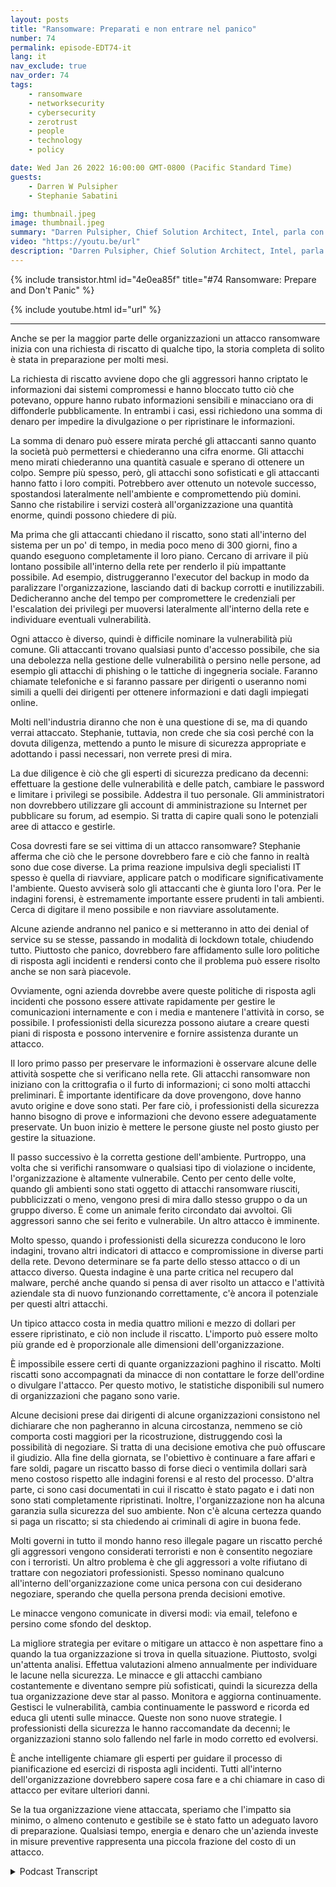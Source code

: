 ```yaml
---
layout: posts
title: "Ransomware: Preparati e non entrare nel panico"
number: 74
permalink: episode-EDT74-it
lang: it
nav_exclude: true
nav_order: 74
tags:
    - ransomware
    - networksecurity
    - cybersecurity
    - zerotrust
    - people
    - technology
    - policy

date: Wed Jan 26 2022 16:00:00 GMT-0800 (Pacific Standard Time)
guests:
    - Darren W Pulsipher
    - Stephanie Sabatini

img: thumbnail.jpeg
image: thumbnail.jpeg
summary: "Darren Pulsipher, Chief Solution Architect, Intel, parla con Stephanie Sabatini, Sr. Director, Professional Services, Hitachi Systems Security, riguardo alla prevenzione e preparazione agli attacchi ransomware e a cosa fare nel caso in cui la tua organizzazione venga attaccata."
video: "https://youtu.be/url"
description: "Darren Pulsipher, Chief Solution Architect, Intel, parla con Stephanie Sabatini, Sr. Director, Professional Services, Hitachi Systems Security, riguardo alla prevenzione e preparazione agli attacchi ransomware e a cosa fare nel caso in cui la tua organizzazione venga attaccata."
---
```


<div>
{% include transistor.html id="4e0ea85f" title="#74 Ransomware: Prepare and Don't Panic" %}

{% include youtube.html id="url" %}
</div>

---

Anche se per la maggior parte delle organizzazioni un attacco ransomware inizia con una richiesta di riscatto di qualche tipo, la storia completa di solito è stata in preparazione per molti mesi.

La richiesta di riscatto avviene dopo che gli aggressori hanno criptato le informazioni dai sistemi compromessi e hanno bloccato tutto ciò che potevano, oppure hanno rubato informazioni sensibili e minacciano ora di diffonderle pubblicamente. In entrambi i casi, essi richiedono una somma di denaro per impedire la divulgazione o per ripristinare le informazioni.

La somma di denaro può essere mirata perché gli attaccanti sanno quanto la società può permettersi e chiederanno una cifra enorme. Gli attacchi meno mirati chiederanno una quantità casuale e sperano di ottenere un colpo. Sempre più spesso, però, gli attacchi sono sofisticati e gli attaccanti hanno fatto i loro compiti. Potrebbero aver ottenuto un notevole successo, spostandosi lateralmente nell'ambiente e compromettendo più domini. Sanno che ristabilire i servizi costerà all'organizzazione una quantità enorme, quindi possono chiedere di più.

Ma prima che gli attaccanti chiedano il riscatto, sono stati all'interno del sistema per un po' di tempo, in media poco meno di 300 giorni, fino a quando eseguono completamente il loro piano. Cercano di arrivare il più lontano possibile all'interno della rete per renderlo il più impattante possibile. Ad esempio, distruggeranno l'executor del backup in modo da paralizzare l'organizzazione, lasciando dati di backup corrotti e inutilizzabili. Dedicheranno anche del tempo per compromettere le credenziali per l'escalation dei privilegi per muoversi lateralmente all'interno della rete e individuare eventuali vulnerabilità.

Ogni attacco è diverso, quindi è difficile nominare la vulnerabilità più comune. Gli attaccanti trovano qualsiasi punto d'accesso possibile, che sia una debolezza nella gestione delle vulnerabilità o persino nelle persone, ad esempio gli attacchi di phishing o le tattiche di ingegneria sociale. Faranno chiamate telefoniche e si faranno passare per dirigenti o useranno nomi simili a quelli dei dirigenti per ottenere informazioni e dati dagli impiegati online.

Molti nell'industria diranno che non è una questione di se, ma di quando verrai attaccato. Stephanie, tuttavia, non crede che sia così perché con la dovuta diligenza, mettendo a punto le misure di sicurezza appropriate e adottando i passi necessari, non verrete presi di mira.

La due diligence è ciò che gli esperti di sicurezza predicano da decenni: effettuare la gestione delle vulnerabilità e delle patch, cambiare le password e limitare i privilegi se possibile. Addestra il tuo personale. Gli amministratori non dovrebbero utilizzare gli account di amministrazione su Internet per pubblicare su forum, ad esempio. Si tratta di capire quali sono le potenziali aree di attacco e gestirle.

Cosa dovresti fare se sei vittima di un attacco ransomware? Stephanie afferma che ciò che le persone dovrebbero fare e ciò che fanno in realtà sono due cose diverse. La prima reazione impulsiva degli specialisti IT spesso è quella di riavviare, applicare patch o modificare significativamente l'ambiente. Questo avviserà solo gli attaccanti che è giunta loro l'ora. Per le indagini forensi, è estremamente importante essere prudenti in tali ambienti. Cerca di digitare il meno possibile e non riavviare assolutamente.

Alcune aziende andranno nel panico e si metteranno in atto dei denial of service su se stesse, passando in modalità di lockdown totale, chiudendo tutto. Piuttosto che panico, dovrebbero fare affidamento sulle loro politiche di risposta agli incidenti e rendersi conto che il problema può essere risolto anche se non sarà piacevole.

Ovviamente, ogni azienda dovrebbe avere queste politiche di risposta agli incidenti che possono essere attivate rapidamente per gestire le comunicazioni internamente e con i media e mantenere l'attività in corso, se possibile. I professionisti della sicurezza possono aiutare a creare questi piani di risposta e possono intervenire e fornire assistenza durante un attacco.

Il loro primo passo per preservare le informazioni è osservare alcune delle attività sospette che si verificano nella rete. Gli attacchi ransomware non iniziano con la crittografia o il furto di informazioni; ci sono molti attacchi preliminari. È importante identificare da dove provengono, dove hanno avuto origine e dove sono stati. Per fare ciò, i professionisti della sicurezza hanno bisogno di prove e informazioni che devono essere adeguatamente preservate. Un buon inizio è mettere le persone giuste nel posto giusto per gestire la situazione.

Il passo successivo è la corretta gestione dell'ambiente. Purtroppo, una volta che si verifichi ransomware o qualsiasi tipo di violazione o incidente, l'organizzazione è altamente vulnerabile. Cento per cento delle volte, quando gli ambienti sono stati oggetto di attacchi ransomware riusciti, pubblicizzati o meno, vengono presi di mira dallo stesso gruppo o da un gruppo diverso. È come un animale ferito circondato dai avvoltoi. Gli aggressori sanno che sei ferito e vulnerabile. Un altro attacco è imminente.

Molto spesso, quando i professionisti della sicurezza conducono le loro indagini, trovano altri indicatori di attacco e compromissione in diverse parti della rete. Devono determinare se fa parte dello stesso attacco o di un attacco diverso. Questa indagine è una parte critica nel recupero dal malware, perché anche quando si pensa di aver risolto un attacco e l'attività aziendale sta di nuovo funzionando correttamente, c'è ancora il potenziale per questi altri attacchi.

Un tipico attacco costa in media quattro milioni e mezzo di dollari per essere ripristinato, e ciò non include il riscatto. L'importo può essere molto più grande ed è proporzionale alle dimensioni dell'organizzazione.

È impossibile essere certi di quante organizzazioni paghino il riscatto. Molti riscatti sono accompagnati da minacce di non contattare le forze dell'ordine o divulgare l'attacco. Per questo motivo, le statistiche disponibili sul numero di organizzazioni che pagano sono varie.

Alcune decisioni prese dai dirigenti di alcune organizzazioni consistono nel dichiarare che non pagheranno in alcuna circostanza, nemmeno se ciò comporta costi maggiori per la ricostruzione, distruggendo così la possibilità di negoziare. Si tratta di una decisione emotiva che può offuscare il giudizio. Alla fine della giornata, se l'obiettivo è continuare a fare affari e fare soldi, pagare un riscatto basso di forse dieci o ventimila dollari sarà meno costoso rispetto alle indagini forensi e al resto del processo. D'altra parte, ci sono casi documentati in cui il riscatto è stato pagato e i dati non sono stati completamente ripristinati. Inoltre, l'organizzazione non ha alcuna garanzia sulla sicurezza del suo ambiente. Non c'è alcuna certezza quando si paga un riscatto; si sta chiedendo ai criminali di agire in buona fede.

Molti governi in tutto il mondo hanno reso illegale pagare un riscatto perché gli aggressori vengono considerati terroristi e non è consentito negoziare con i terroristi. Un altro problema è che gli aggressori a volte rifiutano di trattare con negoziatori professionisti. Spesso nominano qualcuno all'interno dell'organizzazione come unica persona con cui desiderano negoziare, sperando che quella persona prenda decisioni emotive.

Le minacce vengono comunicate in diversi modi: via email, telefono e persino come sfondo del desktop.

La migliore strategia per evitare o mitigare un attacco è non aspettare fino a quando la tua organizzazione si trova in quella situazione. Piuttosto, svolgi un'attenta analisi. Effettua valutazioni almeno annualmente per individuare le lacune nella sicurezza. Le minacce e gli attacchi cambiano costantemente e diventano sempre più sofisticati, quindi la sicurezza della tua organizzazione deve star al passo. Monitora e aggiorna continuamente. Gestisci le vulnerabilità, cambia continuamente le password e ricorda ed educa gli utenti sulle minacce. Queste non sono nuove strategie. I professionisti della sicurezza le hanno raccomandate da decenni; le organizzazioni stanno solo fallendo nel farle in modo corretto ed evolversi.

È anche intelligente chiamare gli esperti per guidare il processo di pianificazione ed esercizi di risposta agli incidenti. Tutti all'interno dell'organizzazione dovrebbero sapere cosa fare e a chi chiamare in caso di attacco per evitare ulteriori danni.

Se la tua organizzazione viene attaccata, speriamo che l'impatto sia minimo, o almeno contenuto e gestibile se è stato fatto un adeguato lavoro di preparazione. Qualsiasi tempo, energia e denaro che un'azienda investe in misure preventive rappresenta una piccola frazione del costo di un attacco.



<details>
<summary> Podcast Transcript </summary>

<p></p>

</details>
